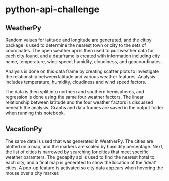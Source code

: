 # python-api-challenge

## WeatherPy

Random values for latitude and longitude are generated, and the citipy package is used to determine the nearest town or city to the sets of coordinates. The open weather api is then used to pull weather data for each city found, and a dataframe is created with information including city name, temperature, wind speed, humidity, cloudiness, and geocoordinates.

Analysis is done on this data frame by creating scatter plots to investigate the relationship between latitude and various weather features. Analysis includes temperature, humidity, cloudiness and wind speed factors.

The data is then split into northern and southern hemispheres, and regression is done using the same four weather factors. The linear relationship between latitude and the four weather factors is discussed beneath the analysis. Graphs and data frames are saved in the output folder when running this notebook.


## VacationPy

The same data is used that was generated in WeatherPy. The cities are plotted on a map, and the markers are scaled by humidity percentage. Next, the list of cities is narrowed by searching for cities that meet specific weather paramters. The geoapify api is used to find the nearest hotel to each city, and a final map is generated to show the location of the 'ideal' cities. A pop-up feature is activated so city data appears when hovering the mouse over a city marker.
